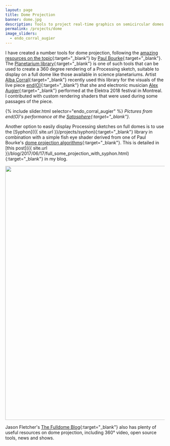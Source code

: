 ```yaml
---
layout: page
title: Dome Projection
banner: dome.jpg
description: Tools to project real-time graphics on semicircular domes
permalink: /projects/dome
image_sliders:
  - endo_corral_augier
---
```


I have created a number tools for dome projection, following the [amazing resources on the topic](http://paulbourke.net/dome/){:target="_blank"} by [Paul Bourke](http://paulbourke.net/){:target="_blank"}. The [Planetarium library](http://processing.andrescolubri.net/libraries/planetarium/){:target="_blank"} is one of such tools that can be used to create a 360 degree rendering of a Processing sketch, suitable to display on a full dome like those available in science planetariums. Artist [Alba Corral](https://blog.albagcorral.com/){:target="_blank"} recently used this library for the visuals of the live piece [end(O)](https://www.elektramontreal.ca/augier-corral-endo){:target="_blank"} that she and electronic musician [Alex Augier](http://www.alexaugier.com/){:target="_blank"} performed at the Elektra 2018 festival in Montreal. I contributed with  custom rendering shaders that were used during some passages of the piece.


{% include slider.html selector="endo_corral_augier" %}
*Pictures from end(O)'s performance at the [Satosphere](https://sat.qc.ca/en/satosphere){:target="_blank"}.*

Another option to easily display Processing sketches on full domes is to use the [Syphon]({{ site.url }}/projects/syphon){:target="_blank"} library in combination with a simple fish eye shader derived from one of Paul Bourke's [dome projection algorithms](http://paulbourke.net/dome/fisheye/){:target="_blank"}. This is detailed in [this post]({{ site.url }}/blog/2017/06/17/full_some_projection_with_syphon.html){:target="_blank"} in my blog.

<img width="800" src="{{ site.url}}/assets/posts/fulldome_syphon/hayden-fulldome-processing.jpg" style="background:none; border:none; box-shadow:none"/>

Jason Fletcher's [The Fulldome Blog](https://thefulldomeblog.com/){:target="_blank"} also has plenty of useful resources on dome projection, including 360° video, open source tools, news and shows. 
